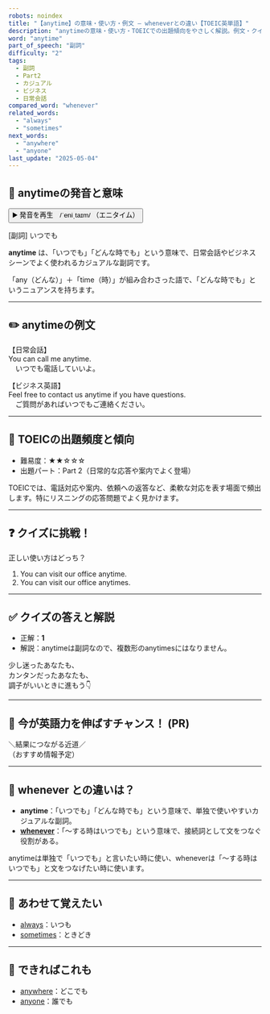 ```yaml
---
robots: noindex
title: "【anytime】の意味・使い方・例文 ― wheneverとの違い【TOEIC英単語】"
description: "anytimeの意味・使い方・TOEICでの出題傾向をやさしく解説。例文・クイズ付きでwheneverとの違いもわかりやすく学べます。"
word: "anytime"
part_of_speech: "副詞"
difficulty: "2"
tags:
  - 副詞
  - Part2
  - カジュアル
  - ビジネス
  - 日常会話
compared_word: "whenever"
related_words:
  - "always"
  - "sometimes"
next_words:
  - "anywhere"
  - "anyone"
last_update: "2025-05-04"
---
```


## 🔰 anytimeの発音と意味

<button class="play-audio" onclick="playTTS('anytime')">
  <span class="play-audio-main">
    ▶️ 発音を再生　/ˈeniˌtaɪm/
  </span>
  <span class="play-audio-sub">
    （エニタイム）
  </span>
</button>

[副詞] いつでも

**anytime** は、「いつでも」「どんな時でも」という意味で、日常会話やビジネスシーンでよく使われるカジュアルな副詞です。

「any（どんな）」＋「time（時）」が組み合わさった語で、「どんな時でも」というニュアンスを持ちます。

---

## ✏️ anytimeの例文

【日常会話】  
You can call me anytime.  
　いつでも電話していいよ。

【ビジネス英語】  
Feel free to contact us anytime if you have questions.  
　ご質問があればいつでもご連絡ください。

---

## 🎯 TOEICの出題頻度と傾向

- 難易度：★★☆☆☆
- 出題パート：Part 2（日常的な応答や案内でよく登場）

TOEICでは、電話対応や案内、依頼への返答など、柔軟な対応を表す場面で頻出します。特にリスニングの応答問題でよく見かけます。

---

## ❓ クイズに挑戦！

正しい使い方はどっち？

1. You can visit our office anytime.  
2. You can visit our office anytimes.

---

## ✅ クイズの答えと解説

- 正解：**1**
- 解説：anytimeは副詞なので、複数形のanytimesにはなりません。

少し迷ったあなたも、  
カンタンだったあなたも、  
調子がいいときに進もう👇️

---

## 🚀 今が英語力を伸ばすチャンス！ (PR)

<div class="info-center">
＼結果につながる近道／<br>  
（おすすめ情報予定）
</div>

---

## 🤔  whenever との違いは？

- **anytime**：「いつでも」「どんな時でも」という意味で、単独で使いやすいカジュアルな副詞。
- **[whenever](/whenever)**：「～する時はいつでも」という意味で、接続詞として文をつなぐ役割がある。

anytimeは単独で「いつでも」と言いたい時に使い、wheneverは「～する時はいつでも」と文をつなげたい時に使います。

---

## 🧩 あわせて覚えたい

- [always](/always)：いつも
- [sometimes](/sometimes)：ときどき

---

## 📖 できればこれも

- [anywhere](/anywhere)：どこでも
- [anyone](/anyone)：誰でも

<!-- cvid: aid19_bid32 -->
